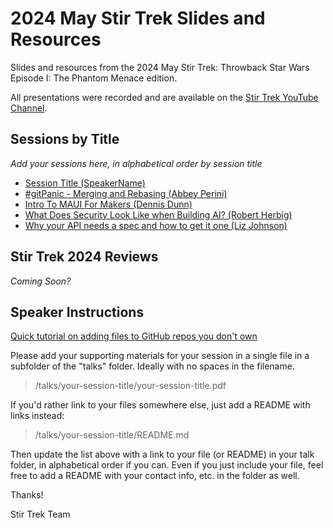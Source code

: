 # 2024 May Stir Trek Slides and Resources

Slides and resources from the 2024 May Stir Trek: Throwback Star Wars Episode I: The Phantom Menace edition.

All presentations were recorded and are available on the [Stir Trek YouTube Channel](https://youtube.com/stirtrek).

## Sessions by Title

*Add your sessions here, in alphabetical order by session title*

- [Session Title (SpeakerName)](/talks/foldername/README.md)
- [#gitPanic - Merging and Rebasing (Abbey Perini)](/talks/git-panic-merging-and-rebasing/README.md)
- [Intro To MAUI For Makers (Dennis Dunn)]( /talks/intro-to-maui-for-makers/README.md)
- [What Does Security Look Like when Building AI? (Robert Herbig)](/talks/what-does-security-look-like-when-building-ai)
- [Why your API needs a spec and how to get it one (Liz Johnson)](/talks/why-your-api-needs-a-spec/stirtrek2024.pdf)

## Stir Trek 2024 Reviews

*Coming Soon?*

## Speaker Instructions

[Quick tutorial on adding files to GitHub repos you don't own](https://ardalis.com/how-to-add-files-to-a-github-repo-you-don%E2%80%99t-own/)

Please add your supporting materials for your session in a single file in a subfolder of the "talks" folder. Ideally with no spaces in the filename.

> /talks/your-session-title/your-session-title.pdf

If you'd rather link to your files somewhere else, just add a README with links instead:

> /talks/your-session-title/README.md

Then update the list above with a link to your file (or README) in your talk folder, in alphabetical order if you can. Even if you just include your file, feel free to add a README with your contact info, etc. in the folder as well.

Thanks!

Stir Trek Team
